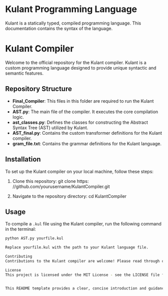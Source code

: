 # Kulant Programming Language  
Kulant is a statically typed, compiled programming language. This documentation contains the syntax of the language.

# Kulant Compiler

Welcome to the official repository for the Kulant compiler. Kulant is a custom programming language designed to provide unique syntactic and semantic features.

## Repository Structure

- **Final_Compiler**: This files in this folder are required to run the Kulant Compiler.
- **AST.py**: The main file of the compiler. It executes the core compilation logic.
- **ast_classes.py**: Defines the classes for constructing the Abstract Syntax Tree (AST) utilized by Kulant.
- **AST_final.py**: Contains the custom transformer definitions for the Kulant compiler.
- **gram_file.txt**: Contains the grammar definitions for the Kulant language.

## Installation

To set up the Kulant compiler on your local machine, follow these steps:

1. Clone this repository:
git clone https:
//github.com/yourusername/KulantCompiler.git

3. Navigate to the repository directory:
cd KulantCompiler


## Usage

To compile a `.kul` file using the Kulant compiler, run the following command in the terminal:

```bash
python AST.py yourfile.kul

Replace yourfile.kul with the path to your Kulant language file.

Contributing
Contributions to the Kulant compiler are welcome! Please read through our contributing guidelines located in CONTRIBUTING.md before submitting pull requests or issues.

License
This project is licensed under the MIT License - see the LICENSE file for details.


This README template provides a clear, concise introduction and guidance on the structure, installation, and usage of the Kulant compiler. You can customize the URLs and additional instructions as per your project’s requirements.
